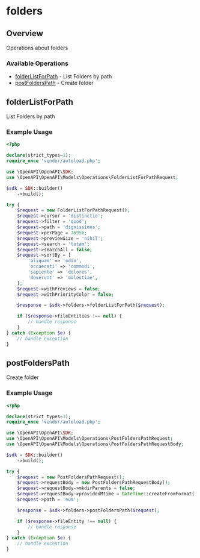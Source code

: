 # folders

## Overview

Operations about folders

### Available Operations

* [folderListForPath](#folderlistforpath) - List Folders by path
* [postFoldersPath](#postfolderspath) - Create folder

## folderListForPath

List Folders by path

### Example Usage

```php
<?php

declare(strict_types=1);
require_once 'vendor/autoload.php';

use \OpenAPI\OpenAPI\SDK;
use \OpenAPI\OpenAPI\Models\Operations\FolderListForPathRequest;

$sdk = SDK::builder()
    ->build();

try {
    $request = new FolderListForPathRequest();
    $request->cursor = 'distinctio';
    $request->filter = 'quod';
    $request->path = 'dignissimos';
    $request->perPage = 76956;
    $request->previewSize = 'nihil';
    $request->search = 'totam';
    $request->searchAll = false;
    $request->sortBy = [
        'aliquam' => 'odio',
        'occaecati' => 'commodi',
        'sapiente' => 'dolores',
        'deserunt' => 'molestiae',
    ];
    $request->withPreviews = false;
    $request->withPriorityColor = false;

    $response = $sdk->folders->folderListForPath($request);

    if ($response->fileEntities !== null) {
        // handle response
    }
} catch (Exception $e) {
    // handle exception
}
```

## postFoldersPath

Create folder

### Example Usage

```php
<?php

declare(strict_types=1);
require_once 'vendor/autoload.php';

use \OpenAPI\OpenAPI\SDK;
use \OpenAPI\OpenAPI\Models\Operations\PostFoldersPathRequest;
use \OpenAPI\OpenAPI\Models\Operations\PostFoldersPathRequestBody;

$sdk = SDK::builder()
    ->build();

try {
    $request = new PostFoldersPathRequest();
    $request->requestBody = new PostFoldersPathRequestBody();
    $request->requestBody->mkdirParents = false;
    $request->requestBody->providedMtime = DateTime::createFromFormat('Y-m-d\TH:i:sP', '2022-03-20T23:14:37.473Z');
    $request->path = 'eum';

    $response = $sdk->folders->postFoldersPath($request);

    if ($response->fileEntity !== null) {
        // handle response
    }
} catch (Exception $e) {
    // handle exception
}
```
